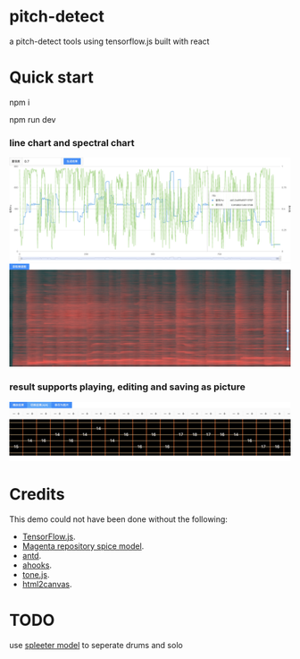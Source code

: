 # pitch-detect

a pitch-detect tools using tensorflow.js built with react

# Quick start
npm i 

npm run dev

### line chart and spectral chart
![pic](public/imgs/linechart.png)
![pic](public/imgs/spectral.png)

### result supports playing, editing and saving as picture

![pic](public/imgs/result.png)

# Credits

This demo could not have been done without the following:

* [TensorFlow.js](https://tensorflow.google.cn/js/tutorials).
* [Magenta repository spice model](https://github.com/tensorflow/magenta-js#readme).
* [antd](https://ant.design/docs/react/introduce-cn).
* [ahooks](https://ahooks.gitee.io/zh-CN/guide).
* [tone.js](https://www.npmjs.com/package/tone).
* [html2canvas](https://www.npmjs.com/package/html2canvas).


# TODO
use [spleeter model](https://github.com/deezer/spleeter) to seperate drums and solo
